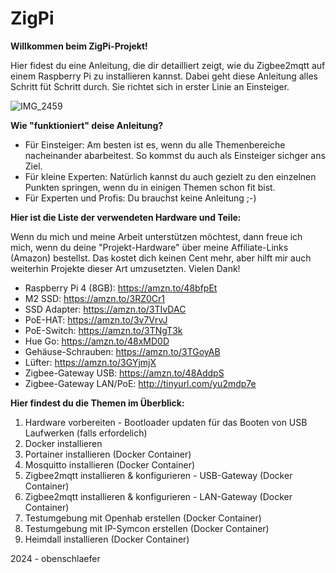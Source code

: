 # ZigPi

**Willkommen beim ZigPi-Projekt!**

Hier fidest du eine Anleitung, die dir detailliert zeigt, wie du Zigbee2mqtt auf einem Raspberry Pi zu installieren kannst. Dabei geht diese Anleitung alles Schritt füt Schritt durch. Sie richtet sich in erster Linie an Einsteiger.


![IMG_2459](https://github.com/obenschlaefer/beepi/assets/79227566/d1ced44a-cbcc-4d95-84e9-95ad60ac32a1)


**Wie "funktioniert" deise Anleitung?**

- Für Einsteiger: Am besten ist es, wenn du alle Themenbereiche nacheinander abarbeitest. So kommst du auch als Einsteiger sichger ans Ziel. 
- Für kleine Experten: Natürlich kannst du auch gezielt zu den einzelnen Punkten springen, wenn du in einigen Themen schon fit bist.
- Für Experten und Profis: Du brauchst keine Anleitung ;-)

**Hier ist die Liste der verwendeten Hardware und Teile:**

Wenn du mich und meine Arbeit unterstützen möchtest, dann freue ich mich, wenn du deine "Projekt-Hardware" über meine Affiliate-Links (Amazon) bestellst. Das kostet dich keinen Cent mehr, aber hilft mir auch weiterhin Projekte dieser Art umzusetzten. Vielen Dank!

- Raspberry Pi 4 (8GB): https://amzn.to/48bfpEt
- M2 SSD: https://amzn.to/3RZ0Cr1
- SSD Adapter: https://amzn.to/3TIvDAC
- PoE-HAT: https://amzn.to/3v7VrvJ
- PoE-Switch: https://amzn.to/3TNgT3k
- Hue Go: https://amzn.to/48xMD0D
- Gehäuse-Schrauben: https://amzn.to/3TGoyAB
- Lüfter: https://amzn.to/3GYjmjX
- Zigbee-Gateway USB: https://amzn.to/48AddpS
- Zigbee-Gateway LAN/PoE: http://tinyurl.com/yu2mdp7e


**Hier findest du die Themen im Überblick:**

1. Hardware vorbereiten - Bootloader updaten für das Booten von USB Laufwerken (falls erfordelich)
2. Docker installieren
3. Portainer installieren (Docker Container)
4. Mosquitto installieren (Docker Container)
5. Zigbee2mqtt installieren & konfigurieren - USB-Gateway (Docker Container)
6. Zigbee2mqtt installieren & konfigurieren - LAN-Gateway (Docker Container)
7. Testumgebung mit Openhab erstellen (Docker Container)
8. Testumgebung mit IP-Symcon erstellen (Docker Container)
9. Heimdall installieren (Docker Container)


2024 - obenschlaefer











